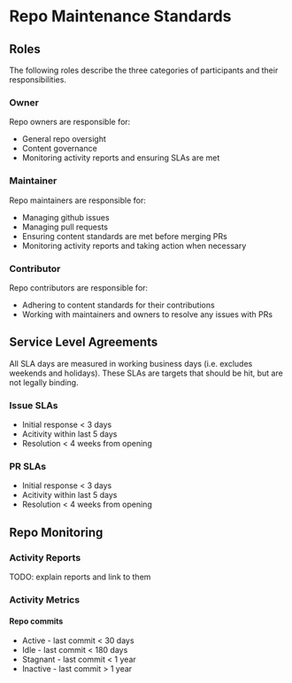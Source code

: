 # Repo Maintenance Standards

## Roles

The following roles describe the three categories of participants and their responsibilities.


### Owner

Repo owners are responsible for:

* General repo oversight
* Content governance
* Monitoring activity reports and ensuring SLAs are met


### Maintainer

Repo maintainers are responsible for:

* Managing github issues
* Managing pull requests
* Ensuring content standards are met before merging PRs
* Monitoring activity reports and taking action when necessary


### Contributor

Repo contributors are responsible for:

* Adhering to content standards for their contributions
* Working with maintainers and owners to resolve any issues with PRs


## Service Level Agreements

All SLA days are measured in working business days (i.e. excludes weekends and holidays). These SLAs are targets that should be hit, but are not legally binding.


### Issue SLAs

* Initial response < 3 days
* Acitivity within last 5 days
* Resolution < 4 weeks from opening

### PR SLAs

* Initial response < 3 days
* Acitivity within last 5 days
* Resolution < 4 weeks from opening


## Repo Monitoring

### Activity Reports

TODO: explain reports and link to them


### Activity Metrics

#### Repo commits

* Active - last commit < 30 days
* Idle - last commit < 180 days
* Stagnant - last commit < 1 year
* Inactive - last commit > 1 year
